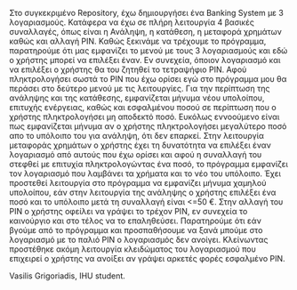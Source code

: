 Στο συγκεκριμένο Repository, έχω δημιουργήσει ένα Banking System με 3 λογαριασμούς. Κατάφερα να έχω σε πλήρη λειτουργία 4 βασικές συναλλαγές, όπως είναι η Ανάληψη, η κατάθεση, η μεταφορά χρημάτων καθώς και αλλαγή PIN.
Καθώς ξεκινάμε να τρέχουμε το πρόγραμμα, παρατηρούμε ότι μας εμφανίζει το μενού με τους 3 λογαριασμούς και εδώ ο χρήστης μπορεί να επιλέξει έναν. Εν συνεχεία, όποιον λογαριασμό και να επιλέξει ο χρήστης θα του ζητηθεί το τετραψήφιο PIN. Αφού πληκτρολογήσει σωστά το PIN που έχω ορίσει εγώ στο πρόγραμμα μου θα περάσει στο δεύτερο μενού με τις λειτουργίες. Για την περίπτωση της ανάληψης και της κατάθεσης, εμφανίζεται μήνυμα νέου υπολοίπου, επιτυχής ενέργειας, καθώς και εσφαλμένου ποσού σε περίπτωση που ο χρήστης πληκτρολογήσει μη αποδεκτό ποσό. Ευκόλως εννοούμενο είναι πως εμφανίζεται μήνυμα αν ο χρήστης πληκτρολογήσει μεγαλύτερο ποσό απο το υπόλοιπο του για ανάληψη, ότι δεν επαρκεί. Στην λειτουργία μεταφοράς χρημάτων ο χρήστης έχει τη δυνατότητα να επιλέξει έναν λογαριασμό από αυτούς που έχω ορίσει και αφού η συναλλαγή του στεφθεί με επιτυχία πληκτρολογώντας ένα ποσό, το πρόγραμμα εμφανίζει τον λογαριασμό που λαμβάνει τα χρήματα και το νέο του υπόλοιπο. Έχει προστεθεί λειτουργία στο πρόγραμμα να εμφανίζει μήνυμα χαμηλού υπολοίπου, εάν στην λειτουργία της ανάληψης ο χρήστης επιλέξει ένα ποσό και το υπόλοιπο μετά τη συναλλαγή είναι <=50 €. Στην αλλαγή του PIN ο χρήστης οφείλει να γράψει το τρέχον PIN, εν συνεχεία το καινούργιο και στο τέλος να το επαληθεύσει. Παρατηρούμε ότι εάν βγούμε από το πρόγραμμα και προσπαθήσουμε να ξανά μπούμε στο λογαριασμό με το παλιό PIN ο λογαριασμός δεν ανοίγει. Κλείνωντας προστέθηκε ακόμη λειτουργία κλειδώματος του λογαριασμού που επιχειρεί ο χρήστης να ανοίξει αν γράψει αρκετές φορές εσφαλμένο PIN.  

Vasilis Grigoriadis,
IHU student.

